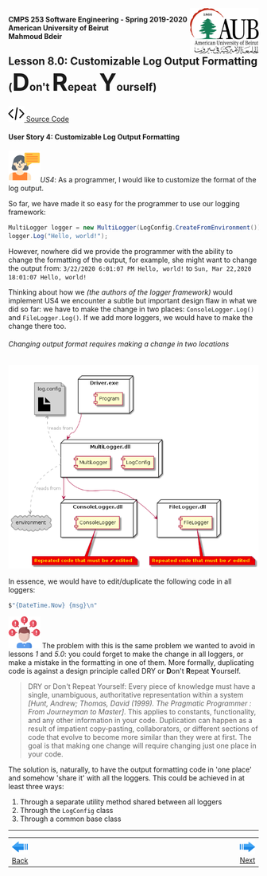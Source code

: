 ﻿<img style="float: right;" src="../../Images/aublogosmall.png"> 

**CMPS 253 Software Engineering - Spring 2019-2020 \
American University of Beirut \
Mahmoud Bdeir**


## Lesson 8.0: Customizable Log Output Formatting (<font size=7>D</font>on't <font size=7>R</font>epeat <font size=7>Y</font>ourself)
<a href="./"><img src='../../Images/code.png'> Source Code</a>

#### User Story 4: Customizable Log Output Formatting
![user story](../../Images/userstory.png 'User Story')*US4*: As a programmer, I would like to customize the format of the log output.

So far, we have made it so easy for the programmer to use our logging framework:
```C#
MultiLogger logger = new MultiLogger(LogConfig.CreateFromEnvironment());
logger.Log("Hello, world!"); 
```
However, nowhere did we provide the programmer with the ability to change the formatting of the output, for example, she might want to change the output from: `3/22/2020 6:01:07 PM Hello, world!` to `Sun, Mar 22,2020 18:01:07 Hello, world!`

Thinking about how we *(the authors of the logger framework)* would implement US4 we encounter a subtle but important design flaw in what we did so far: we have to make the change in two places: `ConsoleLogger.Log()` and `FileLogger.Log()`. If we add more loggers, we would have to make the change there too.


###### Changing output format requires making a change in two locations

![Lesson 8.0 Deployment Diagram](../images/Deployment-Diagram.png)

In essence, we would have to edit/duplicate the following code in all loggers:
```C#
$"{DateTime.Now} {msg}\n"
```

![problem icon](../../Images/problem.png 'Problem') The problem with this is the same problem we wanted to avoid in lessons *1* and *5.0*: you could forget to make the change in all loggers, or make a mistake in the formatting in one of them. More formally, duplicating code is against a design principle called DRY or <b>D</b>on't <b>R</b>epeat <b>Y</b>ourself.

> DRY or Don't Repeat Yourself: Every piece of knowledge must have a single, unambiguous, authoritative representation within a system *[Hunt, Andrew; Thomas, David (1999). The Pragmatic Programmer : From Journeyman to Master]*. This applies to constants, functionality, and any other information in your code.  Duplication can happen as a result of impatient copy‐pasting, collaborators, or different sections of code that evolve to become more similar than they were at first.  The goal is that making one change will require changing just one place in your code.

The solution is, naturally, to have the output formatting code in 'one place' and somehow 'share it' with all the loggers. This could be achieved in at least three ways:

1. Through a separate utility method shared between all loggers
1. Through the `LogConfig` class
1. Through a common base class


____

<table style='width=100%;'>
<tr>
<td><a href="../../Lesson%2007%20Dynamic%20Log%20Output/Solution%202%20Environment%20Variables/Source%20Code"><img src='../../Images/leftarrow.png'> Back</a></td>
<td width="100%"></td>
<td><a href="/"><img src='../../Images/rightarrow.png'> Next</a></td>
</tr>
</table>
